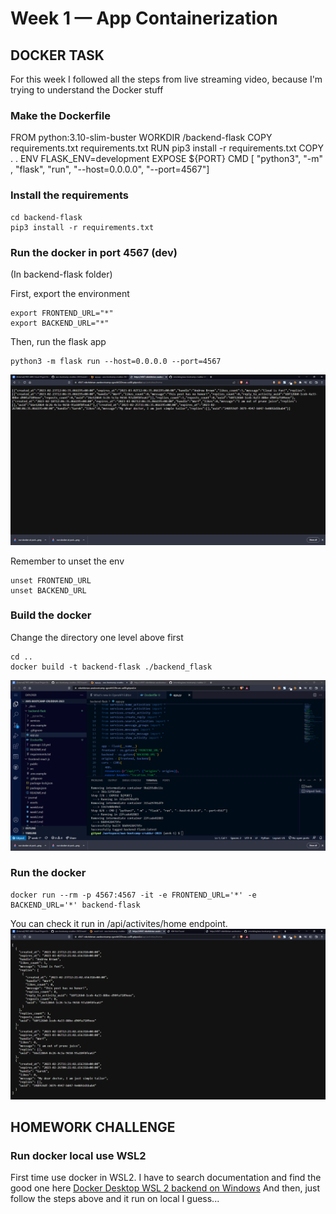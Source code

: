 # Week 1 — App Containerization

## DOCKER TASK
For this week I followed all the steps from live streaming video, because I'm trying to understand the Docker stuff

### Make the Dockerfile
FROM python:3.10-slim-buster
WORKDIR /backend-flask
COPY requirements.txt requirements.txt
RUN pip3 install -r requirements.txt
COPY . .
ENV FLASK_ENV=development
EXPOSE ${PORT}
CMD [ "python3", "-m" , "flask", "run", "--host=0.0.0.0", "--port=4567"]

### Install the requirements
```
cd backend-flask
pip3 install -r requirements.txt 
```

### Run the docker in port 4567 (dev)
(In backend-flask folder)

First, export the environment
```
export FRONTEND_URL="*"
export BACKEND_URL="*"
```

Then, run the flask app
```
python3 -m flask run --host=0.0.0.0 --port=4567
```
![Run flask app in dev](https://github.com/nikofebrianur/aws-bootcamp-cruddur-2023/blob/week-1/journal/assets/week-1/success%20deploy%20flask%20app.png)

Remember to unset the env
```
unset FRONTEND_URL
unset BACKEND_URL
```

### Build the docker
Change the directory one level above first
```
cd ..
docker build -t backend-flask ./backend_flask
```
![Build Success](https://github.com/nikofebrianur/aws-bootcamp-cruddur-2023/blob/week-1/journal/assets/week-1/docker%20build%20flask%20app.png)

### Run the docker
```
docker run --rm -p 4567:4567 -it -e FRONTEND_URL='*' -e BACKEND_URL='*' backend-flask
```
You can check it run in /api/activites/home endpoint.
![Success run the docker](https://github.com/nikofebrianur/aws-bootcamp-cruddur-2023/blob/week-1/journal/assets/week-1/success%20run%20the%20docker%20flask%20app.png)

## HOMEWORK CHALLENGE
### Run docker local use WSL2
First time use docker in WSL2. I have to search documentation and find the good one here [Docker Desktop WSL 2 backend on Windows](https://docs.docker.com/desktop/windows/wsl/)
And then, just follow the steps above and it run on local I guess...


